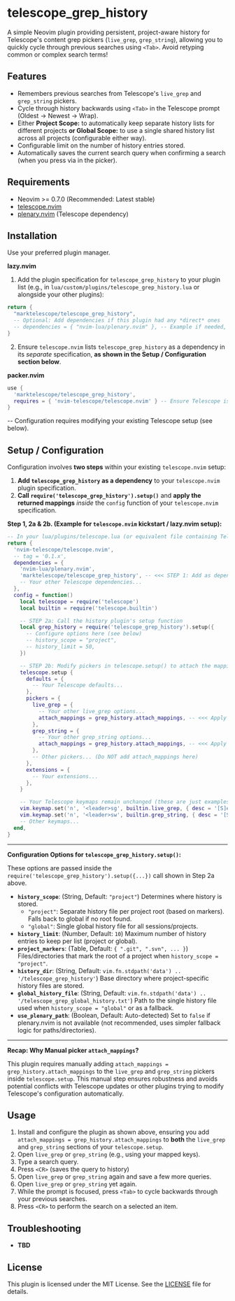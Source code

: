 # telescope_grep_history

A simple Neovim plugin providing persistent, project-aware history for Telescope's content grep pickers (`live_grep`, `grep_string`), allowing you to quickly cycle through previous searches using `<Tab>`. Avoid retyping common or complex search terms!

## Features

*   Remembers previous searches from Telescope's `live_grep` and `grep_string` pickers.
*   Cycle through history  backwards using `<Tab>` in the Telescope prompt (Oldest -> Newest -> Wrap).
*   Either **Project Scope:** to automatically keep separate history lists for different projects **or Global Scope:** to use a single shared history list across all projects (configurable either way).
*   Configurable limit on the number of history entries stored.
*   Automatically saves the current search query when confirming a search (when you press via <CR> in the picker).

## Requirements

*   Neovim >= 0.7.0 (Recommended: Latest stable)
*   [telescope.nvim](https://github.com/nvim-telescope/telescope.nvim)
*   [plenary.nvim](https://github.com/nvim-lua/plenary.nvim) (Telescope dependency)

## Installation

Use your preferred plugin manager.

**lazy.nvim**

1. Add the plugin specification for `telescope_grep_history` to your plugin list (e.g., in `lua/custom/plugins/telescope_grep_history.lua` or alongside your other plugins):

```lua
return {
  "marktelescope/telescope_grep_history",
  -- Optional: Add dependencies if this plugin had any *direct* ones
  -- dependencies = { "nvim-lua/plenary.nvim" }, -- Example if needed, but plenary is likely via telescope
}
```

2. Ensure `telescope.nvim` lists `telescope_grep_history` as a dependency in its *separate* specification, **as shown in the Setup / Configuration section below**.

**packer.nvim**

```lua
use {
  'marktelescope/telescope_grep_history',
  requires = { 'nvim-telescope/telescope.nvim' } -- Ensure Telescope is available
}
```

-- Configuration requires modifying your existing Telescope setup (see below).

## Setup / Configuration

Configuration involves **two steps** within your existing `telescope.nvim` setup:

1.  **Add `telescope_grep_history` as a dependency** to your `telescope.nvim` plugin specification.
2.  **Call `require('telescope_grep_history').setup()`** and **apply the returned mappings** *inside* the `config` function of your `telescope.nvim` specification.

**Step 1, 2a & 2b. (Example for `telescope.nvim` kickstart / lazy.nvim setup):**

```lua
-- In your lua/plugins/telescope.lua (or equivalent file containing Telescope setup)
return {
  'nvim-telescope/telescope.nvim',
  -- tag = '0.1.x',
  dependencies = {
    'nvim-lua/plenary.nvim',
    'marktelescope/telescope_grep_history', -- <<< STEP 1: Add as dependency
    -- Your other Telescope dependencies...
  },
  config = function()
    local telescope = require('telescope')
    local builtin = require('telescope.builtin')

    -- STEP 2a: Call the history plugin's setup function
    local grep_history = require('telescope_grep_history').setup({
      -- Configure options here (see below)
      -- history_scope = "project",
      -- history_limit = 50,
    })

    -- STEP 2b: Modify pickers in telescope.setup() to attach the mappings
    telescope.setup {
      defaults = {
        -- Your Telescope defaults...
      },
      pickers = {
        live_grep = {
          -- Your other live_grep options...
          attach_mappings = grep_history.attach_mappings, -- <<< Apply here
        },
        grep_string = {
          -- Your other grep_string options...
          attach_mappings = grep_history.attach_mappings, -- <<< Apply here
        },
        -- Other pickers... (Do NOT add attach_mappings here)
      },
      extensions = {
        -- Your extensions...
      },
    }

    -- Your Telescope keymaps remain unchanged (these are just examples of what you might have)
    vim.keymap.set('n', '<leader>sg', builtin.live_grep, { desc = '[S]earch [G]rep' })
    vim.keymap.set('n', '<leader>sw', builtin.grep_string, { desc = '[S]earch [W]ord' })
    -- Other keymaps...
  end,
}
```

---

**Configuration Options for `telescope_grep_history.setup()`:**

These options are passed inside the `require('telescope_grep_history').setup({...})` call shown in Step 2a above.

*   **`history_scope`**: (String, Default: `"project"`) Determines where history is stored.
    *   `"project"`: Separate history file per project root (based on markers). Falls back to global if no root found.
    *   `"global"`: Single global history file for all sessions/projects.
*   **`history_limit`**: (Number, Default: `10`) Maximum number of history entries to keep per list (project or global).
*   **`project_markers`**: (Table, Default: `{ ".git", ".svn", ... }`) Files/directories that mark the root of a project when `history_scope = "project"`.
*   **`history_dir`**: (String, Default: `vim.fn.stdpath('data') .. '/telescope_grep_history'`) Base directory where project-specific history files are stored.
*   **`global_history_file`**: (String, Default: `vim.fn.stdpath('data') .. '/telescope_grep_global_history.txt'`) Path to the single history file used when `history_scope = "global"` or as a fallback.
*   **`use_plenary_path`**: (Boolean, Default: Auto-detected) Set to `false` if plenary.nvim is not available (not recommended, uses simpler fallback logic for paths/directories).

---

**Recap: Why Manual picker `attach_mappings`?**

This plugin requires manually adding `attach_mappings = grep_history.attach_mappings` to the `live_grep` and `grep_string` pickers inside `telescope.setup`. This manual step ensures robustness and avoids potential conflicts with Telescope updates or other plugins trying to modify Telescope's configuration automatically.

## Usage

1.  Install and configure the plugin as shown above, ensuring you add `attach_mappings = grep_history.attach_mappings` to **both** the `live_grep` and `grep_string` sections of your `telescope.setup`.
2.  Open `live_grep` or `grep_string` (e.g., using your mapped keys).
3.  Type a search query.
4.  Press `<CR>` (saves the query to history)
5.  Open `live_grep` or `grep_string` again and save a few more queries.
6.  Open `live_grep` or `grep_string` yet again.
6.  While the prompt is focused, press `<Tab>` to cycle backwards through your previous searches.
7.  Press `<CR>` to perform the search on a selected an item.

## Troubleshooting

*   **TBD**

## License

This plugin is licensed under the MIT License. See the [LICENSE](LICENSE) file for details.
